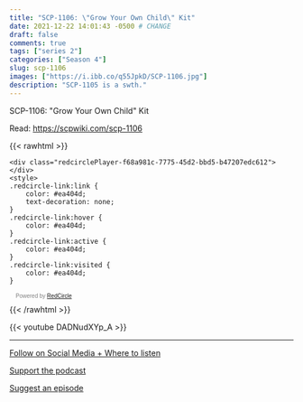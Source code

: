```yaml
---
title: "SCP-1106: \"Grow Your Own Child\" Kit"
date: 2021-12-22 14:01:43 -0500 # CHANGE
draft: false
comments: true
tags: ["series 2"]
categories: ["Season 4"]
slug: scp-1106
images: ["https://i.ibb.co/q55JpkD/SCP-1106.jpg"]
description: "SCP-1105 is a swth."
---
```


SCP-1106: "Grow Your Own Child" Kit

Read: https://scpwiki.com/scp-1106

{{< rawhtml >}}
<script async defer onload="redcircleIframe();" src="https://api.podcache.net/embedded-player/sh/63705181-2bd5-4fc1-a869-6f5b27226efa/ep/f68a981c-7775-45d2-bbd5-b47207edc612"></script>
    <div class="redcirclePlayer-f68a981c-7775-45d2-bbd5-b47207edc612"></div>
    <style>
    .redcircle-link:link {
        color: #ea404d;
        text-decoration: none;
    }
    .redcircle-link:hover {
        color: #ea404d;
    }
    .redcircle-link:active {
        color: #ea404d;
    }
    .redcircle-link:visited {
        color: #ea404d;
    }
</style>
<p style="margin-top:3px;margin-left:11px;font-family: sans-serif;font-size: 10px; color: gray;">Powered by <a class="redcircle-link" href="https://redcircle.com?utm_source=rc_embedded_player&utm_medium=web&utm_campaign=embedded_v1">RedCircle</a></p>
{{< /rawhtml >}}

{{< youtube DADNudXYp_A >}}

---

[Follow on Social Media + Where to listen](/links)

[Support the podcast](/support)

[Suggest an episode](/suggest)
